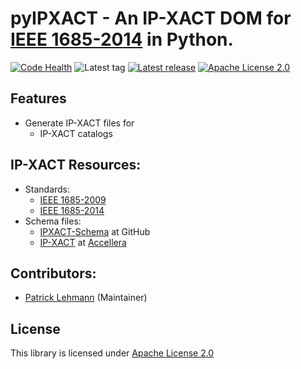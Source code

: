 # pyIPXACT - An IP-XACT DOM for [IEEE 1685-2014][IEEE-1685-2014] in Python.

[![Code Health](https://landscape.io/github/Paebbels/pyIPXACT/master/landscape.svg?style=flat)](https://landscape.io/github/Paebbels/pyIPXACT/master)
![Latest tag](https://img.shields.io/github/tag/Paebbels/pyIPXACT.svg?style=flat)
[![Latest release](https://img.shields.io/github/release/Paebbels/pyIPXACT.svg?style=flat)](https://github.com/Paebbels/pyIPXACT/releases)
[![Apache License 2.0](https://img.shields.io/github/license/Paebbels/pyIPXACT.svg?style=flat)](LICENSE.md)


## Features

* Generate IP-XACT files for
  * IP-XACT catalogs


## IP-XACT Resources:

* Standards:
  * [IEEE 1685-2009][IEEE-1685-2009]
  * [IEEE 1685-2014][IEEE-1685-2014]
* Schema files:
  * [IPXACT-Schema](https://github.com/UnofficialRepos/IPXACT-Schema) at GitHub
  * [IP-XACT][IPXACT] at [Accellera][Accellera]


## Contributors:

* [Patrick Lehmann](https://github.com/Paebbels) (Maintainer)


## License

This library is licensed under [Apache License 2.0](LICENSE.md)



[IEEE-1685-2009]: https://standards.ieee.org/findstds/standard/1685-2009.html
[IEEE-1685-2014]: https://standards.ieee.org/findstds/standard/1685-2014.html
[IPXACT]:         http://accellera.org/downloads/standards/ip-xact
[Accellera]:      http://accellera.org

 